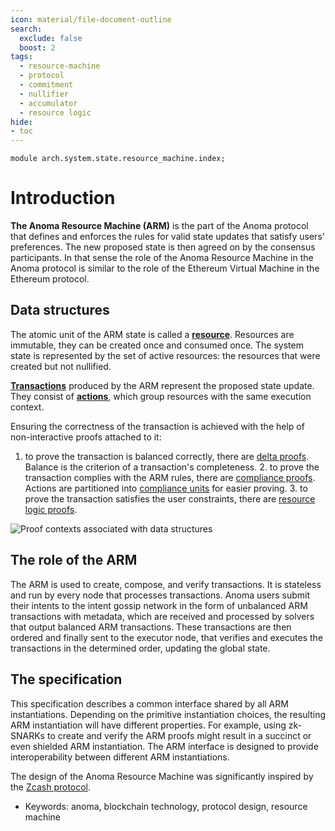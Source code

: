 ```yaml
---
icon: material/file-document-outline
search:
  exclude: false
  boost: 2
tags:
  - resource-machine
  - protocol
  - commitment
  - nullifier
  - accumulator
  - resource logic
hide:
- toc
---
```


```juvix
module arch.system.state.resource_machine.index;
```

# Introduction

**The Anoma Resource Machine (ARM)** is the part of the Anoma protocol that
defines and enforces the rules for valid state updates that satisfy users'
preferences. The new proposed state is then agreed on by the consensus
participants. In that sense the role of the Anoma Resource Machine in the Anoma
protocol is similar to the role of the Ethereum Virtual Machine in the Ethereum
protocol.

## Data structures

The atomic unit of the ARM state is called a
[**resource**](./data_structures/resource/definition.md). Resources are
immutable, they can be created once and consumed once. The system state is
represented by the set of active resources: the resources that were created but
not nullified.

[**Transactions**](./data_structures/transaction.md) produced by the ARM
represent the proposed state update. They consist of
[**actions**](./data_structures/action.md), which group resources with the same
execution context.

Ensuring the correctness of the transaction is achieved with the help of
non-interactive proofs attached to it:

1. to prove the transaction is balanced correctly, there are [delta
proofs](./data_structures/proof/delta.md). Balance is the criterion of a
transaction's completeness. 2. to prove the transaction complies with the ARM
rules, there are [compliance proofs](./data_structures/proof/compliance.md).
Actions are partitioned into [compliance
units](./data_structures/compliance_unit.md) for easier proving. 3. to prove the
transaction satisfies the user constraints, there are [resource logic
proofs](./data_structures/proof/logic.md).


![Proof contexts associated with data structures](proof_contexts.svg)


## The role of the ARM

The ARM is used to create, compose, and verify transactions. It is stateless and
run by every node that processes transactions. Anoma users submit their intents
to the intent gossip network in the form of unbalanced ARM transactions with
metadata, which are received and processed by solvers that output balanced ARM
transactions. These transactions are then ordered and finally sent to the
executor node, that verifies and executes the transactions in the determined
order, updating the global state.

## The specification

This specification describes a common interface shared by all ARM
instantiations. Depending on the primitive instantiation choices, the resulting
ARM instantiation will have different properties. For example, using zk-SNARKs
to create and verify the ARM proofs might result in a succinct or even shielded
ARM instantiation. The ARM interface is designed to provide interoperability
between different ARM instantiations.

The design of the Anoma Resource Machine was significantly inspired by the
[Zcash protocol](https://zips.z.cash/protocol/protocol.pdf).

- Keywords: anoma, blockchain technology, protocol design, resource machine